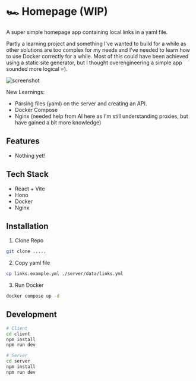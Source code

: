 # 🏎️ Homepage (WIP)

A super simple homepage app containing local links in a yaml file.

Partly a learning project and something I've wanted to build for a while as other solutions are too complex for my needs and I've needed to learn how to use Docker correctly for a while. Most of this could have been achieved using a static site generator, but I thought overengineering a simple app sounded more logical =).

![screenshot](https://github.com/user-attachments/assets/6b1e5b60-c308-4358-904d-582efac3b4e3)

New Learnings:

- Parsing files (yaml) on the server and creating an API.
- Docker Compose
- Nginx (needed help from AI here as I'm still understanding proxies, but have gained a bit more knowledge)

## Features

- Nothing yet!

## Tech Stack

- React + Vite
- Hono
- Docker
- Nginx

## Installation

1. Clone Repo

```sh
git clone .....
```

2. Copy yaml file

```sh
cp links.example.yml ./server/data/links.yml
```

3. Run Docker

```sh
docker compose up -d
```

## Development

```sh
# Client
cd client
npm install
npm run dev

# Server
cd server
npm install
npm run dev
```
